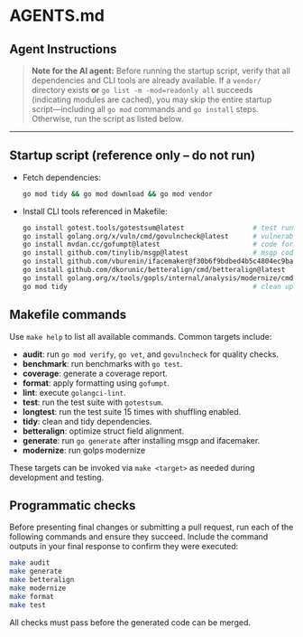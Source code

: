 # AGENTS.md

## Agent Instructions

> **Note for the AI agent:** Before running the startup script, verify that all dependencies and CLI tools are already available. If a `vendor/` directory exists **or** `go list -m -mod=readonly all` succeeds (indicating modules are cached), you may skip the entire startup script—including all `go mod` commands and `go install` steps. Otherwise, run the script as listed below.

---

## Startup script (reference only – do not run)

- Fetch dependencies:

  ```bash
  go mod tidy && go mod download && go mod vendor
  ```

- Install CLI tools referenced in Makefile:

  ```bash
  go install gotest.tools/gotestsum@latest                 # test runner
  go install golang.org/x/vuln/cmd/govulncheck@latest      # vulnerability scanner
  go install mvdan.cc/gofumpt@latest                       # code formatter
  go install github.com/tinylib/msgp@latest                # msgp codegen
  go install github.com/vburenin/ifacemaker@f30b6f9bdbed4b5c4804ec9ba4a04a999525c202  # interface impls
  go install github.com/dkorunic/betteralign/cmd/betteralign@latest  # struct alignment
  go install golang.org/x/tools/gopls/internal/analysis/modernize/cmd/modernize@latest
  go mod tidy                                              # clean up go.mod & go.sum
  ```

## Makefile commands

Use `make help` to list all available commands. Common targets include:

- **audit**: run `go mod verify`, `go vet`, and `govulncheck` for quality checks.
- **benchmark**: run benchmarks with `go test`.
- **coverage**: generate a coverage report.
- **format**: apply formatting using `gofumpt`.
- **lint**: execute `golangci-lint`.
- **test**: run the test suite with `gotestsum`.
- **longtest**: run the test suite 15 times with shuffling enabled.
- **tidy**: clean and tidy dependencies.
- **betteralign**: optimize struct field alignment.
- **generate**: run `go generate` after installing msgp and ifacemaker.
- **modernize**: run golps modernize

These targets can be invoked via `make <target>` as needed during development and testing.

## Programmatic checks

Before presenting final changes or submitting a pull request, run each of the
following commands and ensure they succeed. Include the command outputs in your
final response to confirm they were executed:

```bash
make audit
make generate
make betteralign
make modernize
make format
make test
```

All checks must pass before the generated code can be merged.
